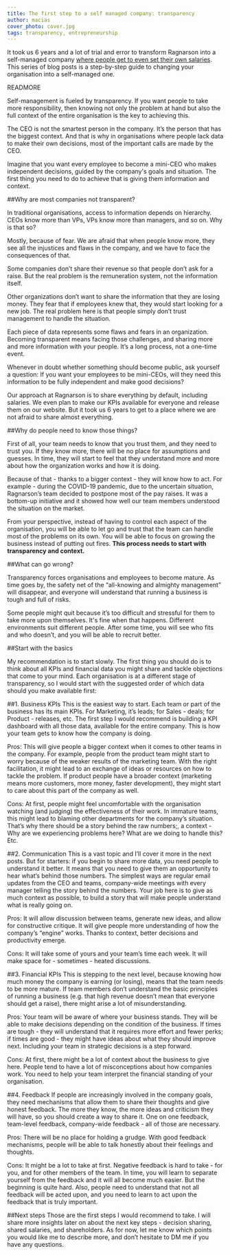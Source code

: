 ```yaml
---
title: The first step to a self managed company: transparency
author: macias
cover_photo: cover.jpg
tags: transparency, entrepreneurship
---
```


It took us 6 years and a lot of trial and error to transform Ragnarson into a self-managed company [where people get to even set their own salaries](https://maciejgalkiewicz.com/2018/05/08/self-set-salaries/). This series of blog posts is a step-by-step guide to changing your organisation into a self-managed one.

READMORE

Self-management is fueled by transparency. If you want people to take more responsibility, then knowing not only the problem at hand but also the full context of the entire organisation is the key to achieving this.

The CEO is not the smartest person in the company. It’s the person that has the biggest context. And that is why in organisations where people lack data to make their own decisions, most of the important calls are made by the CEO.

Imagine that you want every employee to become a mini-CEO who makes independent decisions, guided by the company's goals and situation. The first thing you need to do to achieve that is giving them information and context.

##Why are most companies not transparent?

In traditional organisations, access to information depends on hierarchy. CEOs know more than VPs, VPs know more than managers, and so on. Why is that so?

Mostly, because of fear. We are afraid that when people know more, they see all the injustices and flaws in the company, and we have to face the consequences of that.

Some companies don’t share their revenue so that people don’t ask for a raise. But the real problem is the remuneration system, not the information itself.

Other organizations don’t want to share the information that they are losing money. They fear that if employees knew that, they would start looking for a new job. The real problem here is that people simply don’t trust management to handle the situation.

Each piece of data represents some flaws and fears in an organization. Becoming transparent means facing those challenges, and sharing more and more information with your people. It’s a long process, not a one-time event.

Whenever in doubt whether something should become public, ask yourself a question: If you want your employees to be mini-CEOs, will they need this information to be fully independent and make good decisions?

Our approach at Ragnarson is to share everything by default, including salaries. We even plan to make our KPIs available for everyone and release them on our website. But it took us 6 years to get to a place where we are not afraid to share almost everything.

##Why do people need to know those things?

First of all, your team needs to know that you trust them, and they need to trust you. If they know more, there will be no place for assumptions and guesses. In time, they will start to feel that they understand more and more about how the organization works and how it is doing.

Because of that - thanks to a bigger context - they will know how to act. For example - during the COVID-19 pandemic, due to the uncertain situation, Ragnarson’s team decided to postpone most of the pay raises. It was a bottom-up initiative and it showed how well our team members understood the situation on the market.

From your perspective, instead of having to control each aspect of the organisation, you will be able to let go and trust that the team can handle most of the problems on its own. You will be able to focus on growing the business instead of putting out fires. **This process needs to start with transparency and context.**

##What can go wrong?

Transparency forces organisations and employees to become mature. As time goes by, the safety net of the “all-knowing and almighty management” will disappear, and everyone will understand that running a business is tough and full of risks.

Some people might quit because it’s too difficult and stressful for them to take more upon themselves. It's fine when that happens. Different environments suit different people. After some time, you will see who fits and who doesn’t, and you will be able to recruit better.

##Start with the basics

My recommendation is to start slowly. The first thing you should do is to think about all KPIs and financial data you might share and tackle objections that come to your mind. Each organisation is at a different stage of transparency, so I would start with the suggested order of which data should you make available first:

##1. Business KPIs
This is the easiest way to start. Each team or part of the business has its main KPIs. For Marketing, it’s leads; for Sales - deals; for Product - releases, etc. The first step I would recommend is building a KPI dashboard with all those data, available for the entire company. This is how your team gets to know how the company is doing.

Pros: This will give people a bigger context when it comes to other teams in the company. For example, people from the product team might start to worry because of the weaker results of the marketing team. With the right facilitation, it might lead to an exchange of ideas or resources on how to tackle the problem. If product people have a broader context (marketing means more customers, more money, faster development), they might start to care about this part of the company as well.

Cons: At first, people might feel uncomfortable with the organisation watching (and judging) the effectiveness of their work. In immature teams, this might lead to blaming other departments for the company’s situation. That’s why there should be a story behind the raw numbers;, a context - Why are we experiencing problems here? What are we doing to handle this? Etc.

##2. Communication
This is a vast topic and I’ll cover it more in the next posts. But for starters: if you begin to share more data, you need people to understand it better. It means that you need to give them an opportunity to hear what’s behind those numbers. The simplest ways are regular email updates from the CEO and teams, company-wide meetings with every manager telling the story behind the numbers. Your job here is to give as much context as possible, to build a story that will make people understand what is really going on.

Pros: It will allow discussion between teams, generate new ideas, and allow for constructive critique. It will give people more understanding of how the company’s “engine” works. Thanks to context, better decisions and productivity emerge.

Cons: It will take some of yours and your team’s time each week. It will make space for - sometimes - heated discussions.

##3. Financial KPIs
This is stepping to the next level, because knowing how much money the company is earning (or losing), means that the team needs to be more mature. If team members don’t understand the basic principles of running a business (e.g. that high revenue doesn’t mean that everyone should get a raise), there might arise a lot of misunderstanding.

Pros: Your team will be aware of where your business stands. They will be able to make decisions depending on the condition of the business. If times are tough - they will understand that it requires more effort and fewer perks; if times are good - they might have ideas about what they should improve next. Including your team in strategic decisions is a step forward.

Cons: At first, there might be a lot of context about the business to give here. People tend to have a lot of misconceptions about how companies work. You need to help your team interpret the financial standing of your organisation.

##4. Feedback
If people are increasingly involved in the company goals, they need mechanisms that allow them to share their thoughts and give honest feedback. The more they know, the more ideas and criticism they will have, so you should create a way to share it. One on one feedback, team-level feedback, company-wide feedback - all of those are necessary.

Pros: There will be no place for holding a grudge. With good feedback mechanisms, people will be able to talk honestly about their feelings and thoughts.

Cons: It might be a lot to take at first. Negative feedback is hard to take - for you, and for other members of the team. In time, you will learn to separate yourself from the feedback and it will all become much easier. But the beginning is quite hard. Also, people need to understand that not all feedback will be acted upon, and you need to learn to act upon the feedback that is truly important.

##Next steps
Those are the first steps I would recommend to take. I will share more insights later on about the next key steps - decision sharing, shared salaries, and shareholders. As for now, let me know which points you would like me to describe more, and don’t hesitate to DM me if you have any questions.

